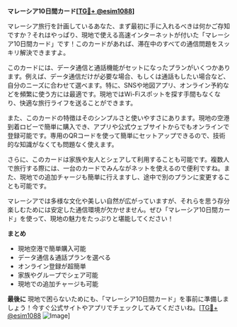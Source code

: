**マレーシア10日間カード[[TG💪+ @esim1088](https://t.me/s/esim1088)]**

マレーシア旅行を計画しているあなた、まず最初に手に入れるべきは何かご存知ですか？それはやっぱり、現地で使える高速インターネットが付いた「マレーシア10日間カード」です！このカードがあれば、滞在中のすべての通信問題をスッキリ解決できますよ。

このカードには、データ通信と通話機能がセットになったプランがいくつかあります。例えば、データ通信だけが必要な場合、もしくは通話もしたい場合など、自分のニーズに合わせて選べます。特に、SNSや地図アプリ、オンライン予約などを頻繁に使う方には最適です。現地ではWi-Fiスポットを探す手間もなくなり、快適な旅行ライフを送ることができます。

また、このカードの特徴はそのシンプルさと使いやすさにあります。現地の空港到着ロビーで簡単に購入でき、アプリや公式ウェブサイトからでもオンラインで登録可能です。専用のQRコードを使って簡単にセットアップできるので、技術的な知識がなくても問題なく使えます。

さらに、このカードは家族や友人とシェアして利用することも可能です。複数人で旅行する際には、一台のカードでみんながネットを使えるので便利ですね。また、現地での追加チャージも簡単に行えますし、途中で別のプランに変更することも可能です。

マレーシアでは多様な文化や美しい自然が広がっていますが、それらを思う存分楽しむためには安定した通信環境が欠かせません。ぜひ「マレーシア10日間カード」を使って、現地の魅力をたっぷりと堪能してください！

**まとめ**
- 現地空港で簡単購入可能
- データ通信＆通話プランを選べる
- オンライン登録が超簡単
- 家族やグループでシェア可能
- 現地での追加チャージも可能

**最後に**
現地で困らないためにも、「マレーシア10日間カード」を事前に準備しましょう！今すぐ公式サイトやアプリでチェックしてみてくださいね。[[TG💪+ @esim1088](https://t.me/s/esim1088) ![Image](https://i.postimg.cc/Y0z9fWf4/image.png)]